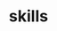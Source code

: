 ---
layout: resume_list
title: skills
lists:
  - title: Programming Languages
    items:
      - name: Python (2 years)
      - name: C/C++ (2 years | industrial)
      - name: Java
      - name: HTML/CSS/JavaScript
      - name: Ruby on Rails
      - name: R
      - name: SQL
      - name: Swift
      - name: Go
  - title: Tools & Frameworks
    items:
      - name: Linux (2 years)
      - name: Visual Studio (3 months | industrial)
      - name: wxWidgets (3 months | industrial)
      - name: Xcode
      - name: PyTorch
      - name: TensorFlow
      - name: Keras
      - name: Bootstrap
---